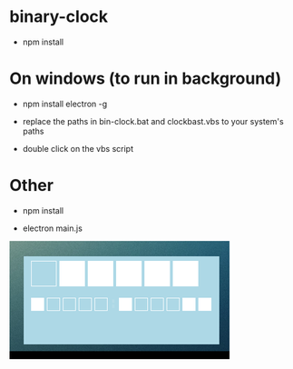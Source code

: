# binary-clock

* npm install

# On windows (to run in background)
* npm install electron -g

* replace the paths in bin-clock.bat and clockbast.vbs to your system's paths

* double click on the vbs script

# Other

* npm install 

* electron main.js


![GitHub Logo](/demo/binclock.PNG)

